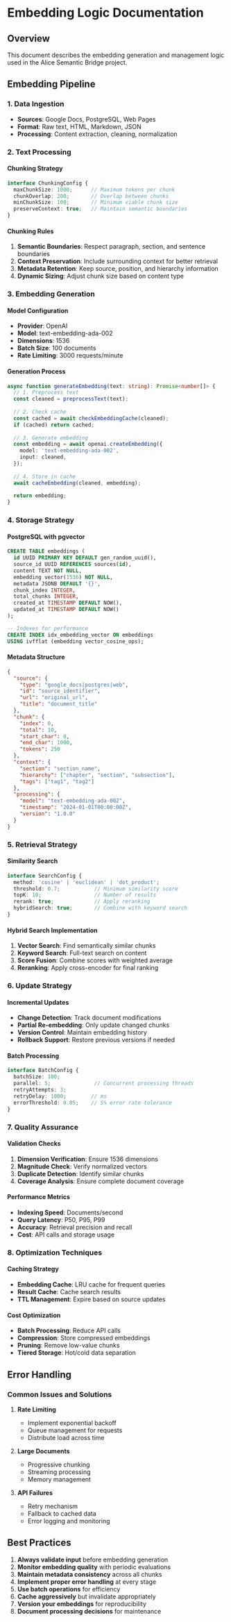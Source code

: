 # Embedding Logic Documentation

## Overview
This document describes the embedding generation and management logic used in the Alice Semantic Bridge project.

## Embedding Pipeline

### 1. Data Ingestion
- **Sources**: Google Docs, PostgreSQL, Web Pages
- **Format**: Raw text, HTML, Markdown, JSON
- **Processing**: Content extraction, cleaning, normalization

### 2. Text Processing

#### Chunking Strategy
```typescript
interface ChunkingConfig {
  maxChunkSize: 1000;      // Maximum tokens per chunk
  chunkOverlap: 200;       // Overlap between chunks
  minChunkSize: 100;       // Minimum viable chunk size
  preserveContext: true;   // Maintain semantic boundaries
}
```

#### Chunking Rules
1. **Semantic Boundaries**: Respect paragraph, section, and sentence boundaries
2. **Context Preservation**: Include surrounding context for better retrieval
3. **Metadata Retention**: Keep source, position, and hierarchy information
4. **Dynamic Sizing**: Adjust chunk size based on content type

### 3. Embedding Generation

#### Model Configuration
- **Provider**: OpenAI
- **Model**: text-embedding-ada-002
- **Dimensions**: 1536
- **Batch Size**: 100 documents
- **Rate Limiting**: 3000 requests/minute

#### Generation Process
```typescript
async function generateEmbedding(text: string): Promise<number[]> {
  // 1. Preprocess text
  const cleaned = preprocessText(text);
  
  // 2. Check cache
  const cached = await checkEmbeddingCache(cleaned);
  if (cached) return cached;
  
  // 3. Generate embedding
  const embedding = await openai.createEmbedding({
    model: 'text-embedding-ada-002',
    input: cleaned,
  });
  
  // 4. Store in cache
  await cacheEmbedding(cleaned, embedding);
  
  return embedding;
}
```

### 4. Storage Strategy

#### PostgreSQL with pgvector
```sql
CREATE TABLE embeddings (
  id UUID PRIMARY KEY DEFAULT gen_random_uuid(),
  source_id UUID REFERENCES sources(id),
  content TEXT NOT NULL,
  embedding vector(1536) NOT NULL,
  metadata JSONB DEFAULT '{}',
  chunk_index INTEGER,
  total_chunks INTEGER,
  created_at TIMESTAMP DEFAULT NOW(),
  updated_at TIMESTAMP DEFAULT NOW()
);

-- Indexes for performance
CREATE INDEX idx_embedding_vector ON embeddings 
USING ivfflat (embedding vector_cosine_ops);
```

#### Metadata Structure
```json
{
  "source": {
    "type": "google_docs|postgres|web",
    "id": "source_identifier",
    "url": "original_url",
    "title": "document_title"
  },
  "chunk": {
    "index": 0,
    "total": 10,
    "start_char": 0,
    "end_char": 1000,
    "tokens": 250
  },
  "context": {
    "section": "section_name",
    "hierarchy": ["chapter", "section", "subsection"],
    "tags": ["tag1", "tag2"]
  },
  "processing": {
    "model": "text-embedding-ada-002",
    "timestamp": "2024-01-01T00:00:00Z",
    "version": "1.0.0"
  }
}
```

### 5. Retrieval Strategy

#### Similarity Search
```typescript
interface SearchConfig {
  method: 'cosine' | 'euclidean' | 'dot_product';
  threshold: 0.7;           // Minimum similarity score
  topK: 10;                 // Number of results
  rerank: true;             // Apply reranking
  hybridSearch: true;       // Combine with keyword search
}
```

#### Hybrid Search Implementation
1. **Vector Search**: Find semantically similar chunks
2. **Keyword Search**: Full-text search on content
3. **Score Fusion**: Combine scores with weighted average
4. **Reranking**: Apply cross-encoder for final ranking

### 6. Update Strategy

#### Incremental Updates
- **Change Detection**: Track document modifications
- **Partial Re-embedding**: Only update changed chunks
- **Version Control**: Maintain embedding history
- **Rollback Support**: Restore previous versions if needed

#### Batch Processing
```typescript
interface BatchConfig {
  batchSize: 100;
  parallel: 5;              // Concurrent processing threads
  retryAttempts: 3;
  retryDelay: 1000;        // ms
  errorThreshold: 0.05;    // 5% error rate tolerance
}
```

### 7. Quality Assurance

#### Validation Checks
1. **Dimension Verification**: Ensure 1536 dimensions
2. **Magnitude Check**: Verify normalized vectors
3. **Duplicate Detection**: Identify similar chunks
4. **Coverage Analysis**: Ensure complete document coverage

#### Performance Metrics
- **Indexing Speed**: Documents/second
- **Query Latency**: P50, P95, P99
- **Accuracy**: Retrieval precision and recall
- **Cost**: API calls and storage usage

### 8. Optimization Techniques

#### Caching Strategy
- **Embedding Cache**: LRU cache for frequent queries
- **Result Cache**: Cache search results
- **TTL Management**: Expire based on source updates

#### Cost Optimization
- **Batch Processing**: Reduce API calls
- **Compression**: Store compressed embeddings
- **Pruning**: Remove low-value chunks
- **Tiered Storage**: Hot/cold data separation

## Error Handling

### Common Issues and Solutions

1. **Rate Limiting**
   - Implement exponential backoff
   - Queue management for requests
   - Distribute load across time

2. **Large Documents**
   - Progressive chunking
   - Streaming processing
   - Memory management

3. **API Failures**
   - Retry mechanism
   - Fallback to cached data
   - Error logging and monitoring

## Best Practices

1. **Always validate input** before embedding generation
2. **Monitor embedding quality** with periodic evaluations
3. **Maintain metadata consistency** across all chunks
4. **Implement proper error handling** at every stage
5. **Use batch operations** for efficiency
6. **Cache aggressively** but invalidate appropriately
7. **Version your embeddings** for reproducibility
8. **Document processing decisions** for maintenance